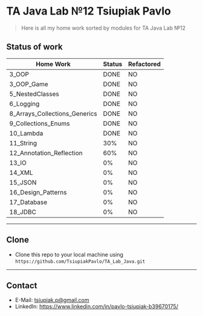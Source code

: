 
# TA Java Lab №12 Tsiupiak Pavlo

> Here is all my home work sorted by modules for TA Java Lab №12

## Status of work

| Home Work | Status | Refactored |
| ------------- | ------------- | ------------- |
| 3_OOP | DONE | NO |
| 3_OOP_Game | DONE | NO |
| 5_NestedClasses | DONE | NO |
| 6_Logging | DONE | NO |
| 8_Arrays_Collections_Generics | DONE | NO |
| 9_Collections_Enums | DONE | NO |
| 10_Lambda | DONE | NO |
| 11_String | 30% | NO |
| 12_Annotation_Reflection | 60% | NO |
| 13_IO | 0% | NO |
| 14_XML | 0% | NO |
| 15_JSON | 0% | NO |
| 16_Design_Patterns | 0% | NO |
| 17_Database | 0% | NO |
| 18_JDBC | 0% | NO |

---

## Clone

- Clone this repo to your local machine using `https://github.com/TsiupiakPavlo/TA_Lab_Java.git`

---

## Contact

- E-Mail: tsiupiak.p@gmail.com
- LinkedIn: https://www.linkedin.com/in/pavlo-tsiupiak-b39670175/
